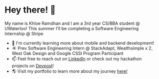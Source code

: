 # Hey there! 👋

<!--
**khloe-r/khloe-r** is a ✨ _special_ ✨ repository because its `README.md` (this file) appears on your GitHub profile.

Here are some ideas to get you started:

- 🔭 I’m currently working on ...
- 🌱 I’m currently learning ...
- 👯 I’m looking to collaborate on ...
- 🤔 I’m looking for help with ...
- 💬 Ask me about ...
- 📫 How to reach me: ...
- 😄 Pronouns: ...
- ⚡ Fun fact: ...
-->

My name is Khloe Ramdhan and I am a 3rd year CS/BBA student @ UWaterloo! This summer I'll be completing a Software Engineering Internship @ Stripe

* 🌱 I'm currently learning more about mobile and backend development!
* ☀️ Prev Software Engineering Intern @ StackAdapt, Wealthsimple x 2, West Oak Design and Google CSSI Program Participant
* 📫 Feel free to reach out on [LinkedIn](https://www.linkedin.com/in/khloe-ramdhan/) or check out my hackathon projects on [Devpost](https://devpost.com/khloe-r)!
* 🌎 Visit my portfolio to learn more about my journey [here!](https://khloe-r.github.io/dev-portfolio/)
